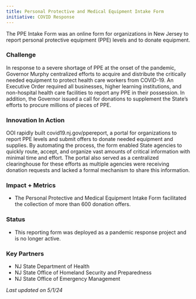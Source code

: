 ```yaml
---
title: Personal Protective and Medical Equipment Intake Form
initiative: COVID Response
---
```


The PPE Intake Form was an online form for organizations in New Jersey to report personal protective equipment (PPE) levels and to donate equipment.

### Challenge

In response to a severe shortage of PPE at the onset of the pandemic, Governor Murphy centralized efforts to acquire and distribute the critically needed equipment to protect health care workers from COVID-19. An Executive Order required all businesses, higher learning institutions, and non-hospital health care facilities to report any PPE in their possession. In addition, the Governor issued a call for donations to supplement the State’s efforts to procure millions of pieces of PPE.

### Innovation In Action

OOI rapidly built covid19.nj.gov/ppereport, a portal for organizations to report PPE levels and submit offers to donate needed equipment and supplies. By automating the process, the form enabled State agencies to quickly route, accept, and organize vast amounts of critical information with minimal time and effort. The portal also served as a centralized clearinghouse for these efforts as multiple agencies were receiving donation requests and lacked a formal mechanism to share this information.

### Impact \+ Metrics

* The Personal Protective and Medical Equipment Intake Form facilitated the collection of more than 600 donation offers.

### Status

* This reporting form was deployed as a pandemic response project and is no longer active.

### Key Partners

* NJ State Department of Health  
* NJ State Office of Homeland Security and Preparedness  
* NJ State Office of Emergency Management

*Last updated on 5/1/24* 
